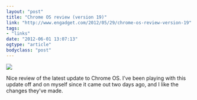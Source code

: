 ```yaml
---
layout: "post"
title: "Chrome OS review (version 19)"
link: "http://www.engadget.com/2012/05/29/chrome-os-review-version-19"
tags: 
- "links"
date: "2012-06-01 13:07:13"
ogtype: "article"
bodyclass: "post"
---
```


![](http://cdn.rogerstringer.com/media/chromeos.jpg)

Nice review of the latest update to Chrome OS. I’ve been playing with this update off and on myself since it came out two days ago, and I like the changes they’ve made.